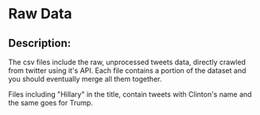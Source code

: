 # Raw Data

## Description:

The csv files include the raw, unprocessed tweets data, directly crawled from twitter using it's API.
Each file contains a portion of the dataset and you should eventually merge all them together.

Files including "Hillary" in the title, contain tweets with Clinton's name and the same goes for Trump. 
